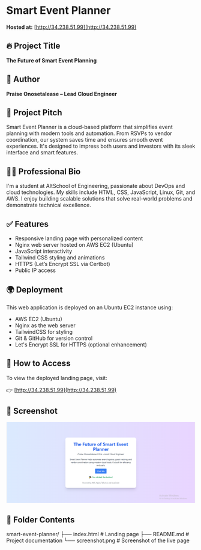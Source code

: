 # Smart Event Planner

**Hosted at:** [http://34.238.51.99](http://34.238.51.99)

## 🔥 Project Title
**The Future of Smart Event Planning**

## 👋 Author
**Praise Onosetalease – Lead Cloud Engineer**

## 🧠 Project Pitch

Smart Event Planner is a cloud-based platform that simplifies event planning with modern tools and automation. From RSVPs to vendor coordination, our system saves time and ensures smooth event experiences. It's designed to impress both users and investors with its sleek interface and smart features.

## 🧑‍💻 Professional Bio

I'm a student at AltSchool of Engineering, passionate about DevOps and cloud technologies. My skills include HTML, CSS, JavaScript, Linux, Git, and AWS. I enjoy building scalable solutions that solve real-world problems and demonstrate technical excellence.

## ✅ Features

- Responsive landing page with personalized content
- Nginx web server hosted on AWS EC2 (Ubuntu)
- JavaScript interactivity
- Tailwind CSS styling and animations
- HTTPS (Let’s Encrypt SSL via Certbot)
- Public IP access

## 🌍 Deployment

This web application is deployed on an Ubuntu EC2 instance using:

- AWS EC2 (Ubuntu)
- Nginx as the web server
- TailwindCSS for styling
- Git & GitHub for version control
- Let's Encrypt SSL for HTTPS (optional enhancement)

## 🧭 How to Access

To view the deployed landing page, visit:

👉 [http://34.238.51.99](http://34.238.51.99)

## 📸 Screenshot

![Screenshot of Smart Event Planner](screenshot.png)

## 📂 Folder Contents


smart-event-planner/
├── index.html         # Landing page
├── README.md          # Project documentation
└── screenshot.png     # Screenshot of the live page
